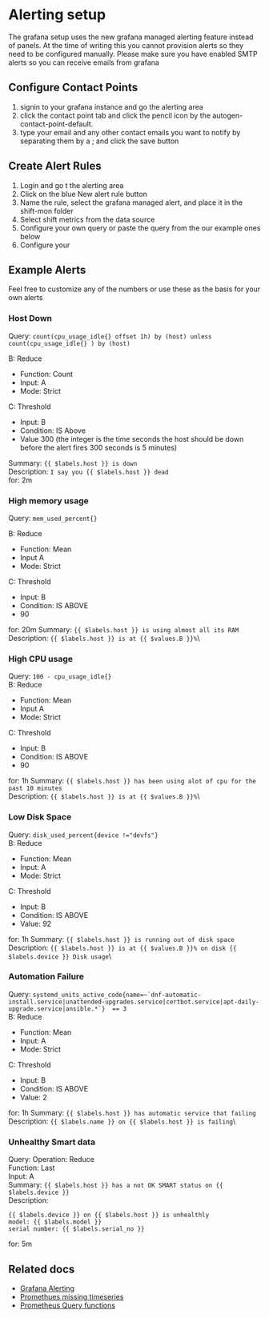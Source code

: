 # Alerting setup
The grafana setup uses the new grafana managed alerting feature instead of panels.
At the time of writing this you cannot provision alerts so they need to be configured manually. 
Please make sure you have enabled SMTP alerts so you can receive emails from grafana

## Configure Contact Points
1. signin to your grafana instance and go the alerting area
2. click the contact point tab and click the pencil icon by the autogen-contact-point-default.
3. type your email and any other contact emails you want to notify by separating them by a ; and click the save button

## Create Alert Rules
1. Login and go t the alerting area
2. Click on the blue New alert rule button
3. Name the rule, select the grafana managed alert, and place it in the shift-mon folder
4. Select shift metrics from the data source
5. Configure your own query or paste the query from the  our example ones below
6. Configure your


## Example Alerts
Feel free to customize any of the numbers or use these as the basis for your own alerts


### Host Down
Query: ```count(cpu_usage_idle{} offset 1h) by (host) unless count(cpu_usage_idle{} ) by (host)```

B: Reduce
  * Function: Count
  * Input: A
  * Mode: Strict


C: Threshold
  * Input: B
  * Condition: IS Above 
  * Value 300 (the integer is the time seconds the host should be down before the alert fires 300 seconds is 5 minutes)


Summary: `{{ $labels.host }} is down`\
Description: `I say you {{ $labels.host }} dead`\
for: 2m


### High memory usage
Query: ```mem_used_percent{}```

B: Reduce
* Function: Mean
* Input A
* Mode: Strict

C: Threshold
* Input: B
* Condition: IS ABOVE
* 90

for: 20m
Summary: `{{ $labels.host }} is using almost all its RAM`\
Description: `{{ $labels.host }} is at {{ $values.B }}%`\


### High CPU usage
Query: ```100 - cpu_usage_idle{}```\
B: Reduce
* Function: Mean
* Input A
* Mode: Strict

C: Threshold
* Input: B
* Condition: IS ABOVE
* 90

for: 1h
Summary: `{{ $labels.host }} has been using alot of cpu for the past 10 minutes`\
Description: `{{ $labels.host }} is at {{ $values.B }}%`\


### Low Disk Space
Query: ```disk_used_percent{device !="devfs"}```\
B: Reduce
  * Function: Mean
  * Input: A
  * Mode: Strict


C: Threshold
  * Input: B
  * Condition: IS ABOVE
  * Value: 92

for: 1h
Summary: `{{ $labels.host }} is running out of disk space`\
Description: `{{ $labels.host }} is at {{ $values.B }}% on disk {{ $labels.device }} Disk usage`\


### Automation Failure
Query: ```systemd_units_active_code{name=~`dnf-automatic-install.service|unattended-upgrades.service|certbot.service|apt-daily-upgrade.service|ansible.*`}  == 3```\
B: Reduce
  * Function: Mean
  * Input: A
  * Mode: Strict


C: Threshold
  * Input: B
  * Condition: IS ABOVE
  * Value: 2


for: 1h
Summary: `{{ $labels.host }} has automatic service that failing`\
Description: `{{ $labels.name }} on {{ $labels.host }} is failing`\


### Unhealthy Smart data
Query:
Operation: Reduce\
Function: Last\
Input: A\
Summary: `{{ $labels.host }} has a not OK SMART status on {{ $labels.device }}`\
Description:


```
{{ $labels.device }} on {{ $labels.host }} is unhealthly
model: {{ $labels.model }}
serial number: {{ $labels.serial_no }}
```
for: 5m

## Related docs
* [Grafana Alerting](https://grafana.com/docs/grafana/latest/alerting/)
* [Promethues missing timeseries]()
* [Prometheus Query functions](https://prometheus.io/docs/prometheus/latest/querying/functions/)